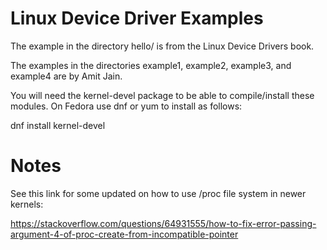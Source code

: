 
Linux Device Driver Examples
============================

The example in the directory hello/ is from the Linux Device Drivers book.

The examples in the directories example1, example2, example3, and example4 are by
Amit Jain.

You will need the kernel-devel package to be able to compile/install these modules. On Fedora
use dnf or yum to install as follows:

dnf install kernel-devel


Notes
=====

See this link for some updated on how to use /proc file system in newer kernels:

https://stackoverflow.com/questions/64931555/how-to-fix-error-passing-argument-4-of-proc-create-from-incompatible-pointer
